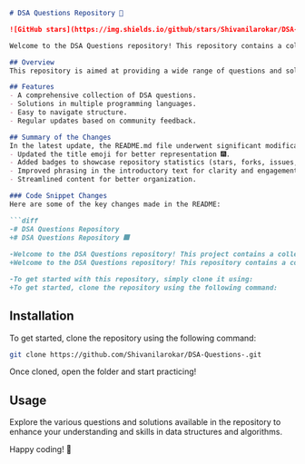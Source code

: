 ```markdown
# DSA Questions Repository 🎉

![GitHub stars](https://img.shields.io/github/stars/Shivanilarokar/DSA-Questions-?style=social) ![Forks](https://img.shields.io/github/forks/Shivanilarokar/DSA-Questions-?style=social) ![Issues](https://img.shields.io/github/issues/Shivanilarokar/DSA-Questions-)

Welcome to the DSA Questions repository! This repository contains a collection of data structure and algorithm questions to help you master coding interviews and improve your problem-solving skills.

## Overview
This repository is aimed at providing a wide range of questions and solutions related to data structures and algorithms, making it an excellent resource for coding interview preparation.

## Features
- A comprehensive collection of DSA questions.
- Solutions in multiple programming languages.
- Easy to navigate structure.
- Regular updates based on community feedback.

## Summary of the Changes
In the latest update, the README.md file underwent significant modifications to enhance clarity and engagement:
- Updated the title emoji for better representation 🎆.
- Added badges to showcase repository statistics (stars, forks, issues, etc.).
- Improved phrasing in the introductory text for clarity and engagement.
- Streamlined content for better organization.

### Code Snippet Changes
Here are some of the key changes made in the README:

```diff
-# DSA Questions Repository
+# DSA Questions Repository 🎆
 
-Welcome to the DSA Questions repository! This project contains a collection of Data Structure and Algorithm questions designed to help you improve your coding skills.
+Welcome to the DSA Questions repository! This repository contains a collection of data structure and algorithm questions to help you master coding interviews and improve your problem-solving skills.

-To get started with this repository, simply clone it using:
+To get started, clone the repository using the following command:
```

## Installation
To get started, clone the repository using the following command:

```bash
git clone https://github.com/Shivanilarokar/DSA-Questions-.git
```

Once cloned, open the folder and start practicing!

## Usage
Explore the various questions and solutions available in the repository to enhance your understanding and skills in data structures and algorithms.

Happy coding! 🚀
```